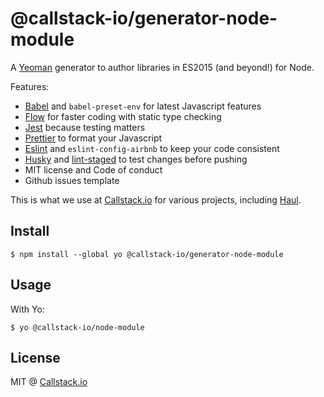 @callstack-io/generator-node-module
===========

A [Yeoman](http://yeoman.io/) generator to author libraries in ES2015 (and beyond!) for Node.

Features:

- [Babel](https://babeljs.io/) and `babel-preset-env` for latest Javascript features
- [Flow](https://flow.org/) for faster coding with static type checking
- [Jest](https://facebook.github.io/jest/) because testing matters
- [Prettier](https://github.com/prettier/prettier) to format your Javascript
- [Eslint](https://github.com/eslint/eslint) and `eslint-config-airbnb` to keep your code consistent
- [Husky](https://github.com/typicode/husky) and [lint-staged](https://github.com/okonet/lint-staged) to test changes before pushing
- MIT license and Code of conduct
- Github issues template

This is what we use at [Callstack.io](callstack.io) for various projects, including [Haul](https://github.com/callstack-io/haul).

## Install

```
$ npm install --global yo @callstack-io/generator-node-module
```

## Usage

With Yo:

```
$ yo @callstack-io/node-module
```

## License

MIT @ [Callstack.io](callstack.io)

